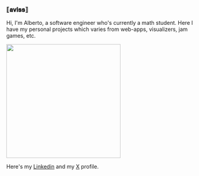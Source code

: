 ### ⟦𝐚𝐯𝐢𝐬𝐬⟧

Hi, I'm Alberto, a software engineer who's currently a math student. Here I have my personal projects which varies from web-apps, visualizers, jam games, etc.

<img src="https://media1.tenor.com/m/PLIr_VkF6ywAAAAC/ghostedvpn-hacker-cat.gif" height="300" width="300">

Here's my <a href="https://www.linkedin.com/in/alberto-longo-g%C3%B3mez-6a5167232/">Linkedin</a> and my <a href="https://x.com/avi_ss">X</a> profile.

